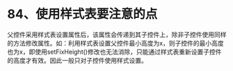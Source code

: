 # 84、使用样式表要注意的点

父控件采用样式表设置属性后，该属性会传递到其子控件上，除非子控件使用同样的方法修改属性。如：利用样式表设置父控件最小高度为x，则子控件的最小高度也为x，即使用setFixHeight()修改也无法消除，只能通过样式表重新设置子控件的高度才有效。因此一般只对子控件使用样式设置。